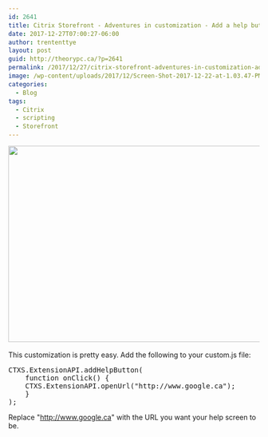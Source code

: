 ```yaml
---
id: 2641
title: Citrix Storefront - Adventures in customization - Add a help button to your Storefront UI
date: 2017-12-27T07:00:27-06:00
author: trententtye
layout: post
guid: http://theorypc.ca/?p=2641
permalink: /2017/12/27/citrix-storefront-adventures-in-customization-add-a-help-button-to-your-storefront-ui/
image: /wp-content/uploads/2017/12/Screen-Shot-2017-12-22-at-1.03.47-PM.png
categories:
  - Blog
tags:
  - Citrix
  - scripting
  - Storefront
---
```

<img class="aligncenter size-full wp-image-2642" src="/wp-content/uploads/2017/12/Screen-Shot-2017-12-22-at-1.01.53-PM.png" alt="" width="864" height="393" srcset="/wp-content/uploads/2017/12/Screen-Shot-2017-12-22-at-1.01.53-PM.png 864w, /wp-content/uploads/2017/12/Screen-Shot-2017-12-22-at-1.01.53-PM-300x136.png 300w, /wp-content/uploads/2017/12/Screen-Shot-2017-12-22-at-1.01.53-PM-768x349.png 768w" sizes="(max-width: 864px) 100vw, 864px" />

This customization is pretty easy.  Add the following to your custom.js file:

<pre class="lang:default decode:true ">CTXS.ExtensionAPI.addHelpButton(
	function onClick() {
	CTXS.ExtensionAPI.openUrl("http://www.google.ca");
	}
);</pre>

Replace "http://www.google.ca" with the URL you want your help screen to be.

<!-- AddThis Advanced Settings generic via filter on the_content -->

<!-- AddThis Share Buttons generic via filter on the_content -->
